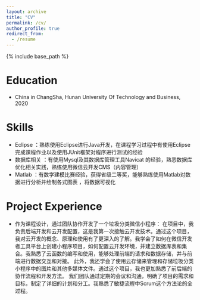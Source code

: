 ```yaml
---
layout: archive
title: "CV"
permalink: /cv/
author_profile: true
redirect_from:
  - /resume
---
```


{% include base_path %}

Education
======
* China in ChangSha, Hunan University Of Technology and Business, 2020

Skills
======
* Eclipse ：熟练使用Eclipse进行Java开发，在课程学习过程中有使用Eclipse完成课程作业以及使用JUnit框架对程序进行测试的经验
* 数据库相关 ：有使用Mysql及其数据库管理工具Navicat 的经验，熟悉数据库优化相关实践，熟练使用微信云开发CMS（内容管理）
* Matlab ：有数学建模比赛经验，获得省级二等奖，能够熟练使用Matlab对数据进行分析并绘制各式图表 ，将数据可视化

Project Experience
======
* 作为课程设计，通过团队协作开发了一个垃圾分类微信小程序：
在项目中，我负责后端开发和云开发配置，这是我第一次接触云开发技术。通过这个项目，我对云开发的概念、原理和使用有了更深入的了解。我学会了如何在微信开发者工具平台上创建小程序项目，如何配置云开发环境，并建立数据库表和集合。我熟悉了云函数的编写和使用，能够处理前端的请求和数据存储，并与前端进行数据交互和对接。
此外，我还学会了使用云存储来管理和存储垃圾分类小程序中的图片和其他多媒体文件。通过这个项目，我也更加熟悉了前后端的协作流程和开发方法。
我们团队通过定期的会议和沟通，明确了项目的需求和目标，制定了详细的计划和分工。我熟悉了敏捷流程中Scrum这个方法论的全过程。
